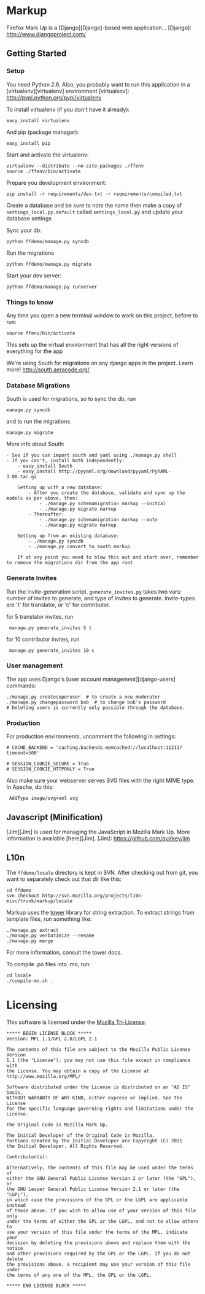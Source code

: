 Markup
===

Firefox Mark Up is a [Django][Django]-based web application...
[Django]: http://www.djangoproject.com/

Getting Started
---

### Setup

You need Python 2.6. Also, you probably want to run this application in a
[virtualenv][virtualenv] environment
[virtualenv]: http://pypi.python.org/pypi/virtualenv

To install virtualenv (if you don't have it already):

    easy_install virtualenv

And pip (package manager):

    easy_install pip

Start and activate the virtualenv:

    virtualenv --distribute --no-site-packages ./ffenv
    source ./ffenv/bin/activate

Prepare you development environment:

    pip install -r requirements/dev.txt -r requirements/compiled.txt

Create a database and be sure to note the name then make a copy of ``settings_local.py.default`` called ``settings_local.py`` and update your database settings

Sync your db:

    python ffdemo/manage.py syncdb

Run the migrations

    python ffdemo/manage.py migrate


Start your dev server:

    python ffdemo/manage.py runserver


### Things to know

Any time you open a new terminal window to work on this project, before to run:

    source ffenv/bin/activate

This sets up the virtual environment that has all the right versions of everything for the app

We're using South for migrations on any django apps in the project. Learn more! http://south.aeracode.org/


### Database Migrations

South is used for migrations, so to sync the db, run

    manage.py syncdb

and to run the migrations.

    manage.py migrate

More info about South:

	- See if you can import south and yaml using ./manage.py shell
	- If you can't, install both independently:
		- easy_install South
		- easy_install http://pyyaml.org/download/pyyaml/PyYAML-3.08.tar.gz

		Setting up with a new database:
			- After you create the database, validate and sync up the models as per above, then:
				- ./manage.py schemamigration markup --initial
				- ./manage.py migrate markup
			- Thereafter:
				- ./manage.py schemamigration markup --auto
				- ./manage.py migrate markup

		Setting up from an existing database:
			- ./manage.py syncdb
			- ./manage.py convert_to_south markup

		If at any point you need to blow this out and start over, remember to remove the migrations dir from the app root


### Generate Invites

Run the invite-generation script. ``generate_invites.py`` takes two vars: number of invites to generate, and type of invites to generate. invite-types are 't' for translator, or 'c' for contributor.

for 5 translator invites, run

     manage.py generate_invites 5 t

for 10 contributor invites, run

     manage.py generate_invites 10 c


### User management

The app uses Django's [user account management][django-users] commands:

    ./manage.py createsuperuser  # to create a new moderator
    ./manage.py changepassword bob  # to change bob's password
    # Deleting users is currently only possible through the database.


### Production

For production environments, uncomment the following in settings:

    # CACHE_BACKEND = 'caching.backends.memcached://localhost:11211?timeout=500'

    # SESSION_COOKIE_SECURE = True
    # SESSION_COOKIE_HTTPONLY = True


Also make sure your webserver serves SVG files with the right MIME type. In
Apache, do this:

     AddType image/svg+xml svg


## Javascript (Minification)

[Jim][Jim] is used for managing the JavaScript in Mozilla Mark Up. More information is available [here][Jim].
[Jim]: https://github.com/quirkey/jim


## L10n

The ``ffdemo/locale`` directory is kept in SVN. After checking out from git,
you want to separately check out that dir like this:

    cd ffdemo
    svn checkout http://svn.mozilla.org/projects/l10n-misc/trunk/markup/locale

Markup uses the [tower][tower] library for string extraction. To extract
strings from template files, run something like:

    ./manage.py extract
    ./manage.py verbatimize --rename
    ./manage.py merge

For more information, consult the tower docs.

To compile .po files into .mo, run:

    cd locale
    ./compile-mo.sh .

[tower]: https://github.com/clouserw/tower


# Licensing
This software is licensed under the [Mozilla Tri-License][MPL]:

    ***** BEGIN LICENSE BLOCK *****
    Version: MPL 1.1/GPL 2.0/LGPL 2.1

    The contents of this file are subject to the Mozilla Public License Version
    1.1 (the "License"); you may not use this file except in compliance with
    the License. You may obtain a copy of the License at
    http://www.mozilla.org/MPL/

    Software distributed under the License is distributed on an "AS IS" basis,
    WITHOUT WARRANTY OF ANY KIND, either express or implied. See the License
    for the specific language governing rights and limitations under the
    License.

    The Original Code is Mozilla Mark Up.

    The Initial Developer of the Original Code is Mozilla.
    Portions created by the Initial Developer are Copyright (C) 2011
    the Initial Developer. All Rights Reserved.

    Contributor(s):

    Alternatively, the contents of this file may be used under the terms of
    either the GNU General Public License Version 2 or later (the "GPL"), or
    the GNU Lesser General Public License Version 2.1 or later (the "LGPL"),
    in which case the provisions of the GPL or the LGPL are applicable instead
    of those above. If you wish to allow use of your version of this file only
    under the terms of either the GPL or the LGPL, and not to allow others to
    use your version of this file under the terms of the MPL, indicate your
    decision by deleting the provisions above and replace them with the notice
    and other provisions required by the GPL or the LGPL. If you do not delete
    the provisions above, a recipient may use your version of this file under
    the terms of any one of the MPL, the GPL or the LGPL.

    ***** END LICENSE BLOCK *****

[MPL]: http://www.mozilla.org/MPL/
